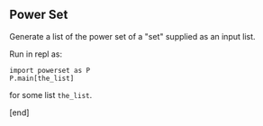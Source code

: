 ## Power Set

Generate a list of the power set of a "set" supplied as an input list.

Run in repl as:

    import powerset as P
    P.main[the_list]

for some list `the_list`.

[end]
